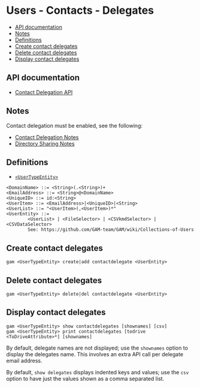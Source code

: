 # Users - Contacts - Delegates
- [API documentation](#api-documentation)
- [Notes](#notes)
- [Definitions](#definitions)
- [Create contact delegates](#create-contact-delegates)
- [Delete contact delegates](#delete-contact-delegates)
- [Display contact delegates](#display-contact-delegates)

## API documentation
* [Contact Delegation API](https://developers.google.com/admin-sdk/contact-delegation/reference/rest/v1/admin.contacts.v1.users.delegates)

## Notes
Contact delegation must be enabled, see the following:

* [Contact Delegation Notes](https://support.google.com/contacts/answer/2590392)
* [Directory Sharing Notes](https://support.google.com/a/answer/60218?sjid=15009482130973386336-NA)

## Definitions
* [`<UserTypeEntity>`](Collections-of-Users)

```
<DomainName> ::= <String>(.<String>)+
<EmailAddress> ::= <String>@<DomainName>
<UniqueID> ::= id:<String>
<UserItem> ::= <EmailAddress>|<UniqueID>|<String>
<UserList> ::= "<UserItem>(,<UserItem>)*"
<UserEntity> ::=
        <UserList> | <FileSelector> | <CSVkmdSelector> | <CSVDataSelector>
        See: https://github.com/GAM-team/GAM/wiki/Collections-of-Users
```
## Create contact delegates
```
gam <UserTypeEntity> create|add contactdelegate <UserEntity>
```
## Delete contact delegates
```
gam <UserTypeEntity> delete|del contactdelegate <UserEntity>
```
## Display contact delegates
```
gam <UserTypeEntity> show contactdelegates [shownames] [csv]
gam <UserTypeEntity> print contactdelegates [todrive <ToDriveAttribute>*] [shownames]
```
By default, delegate names are not displayed; use the `shownames` option to display the delegates name.
This involves an extra API call per delegate email address.

By default, `show delegates` displays indented keys and values; use the `csv` option to have just the values
shown as a comma separated list.

